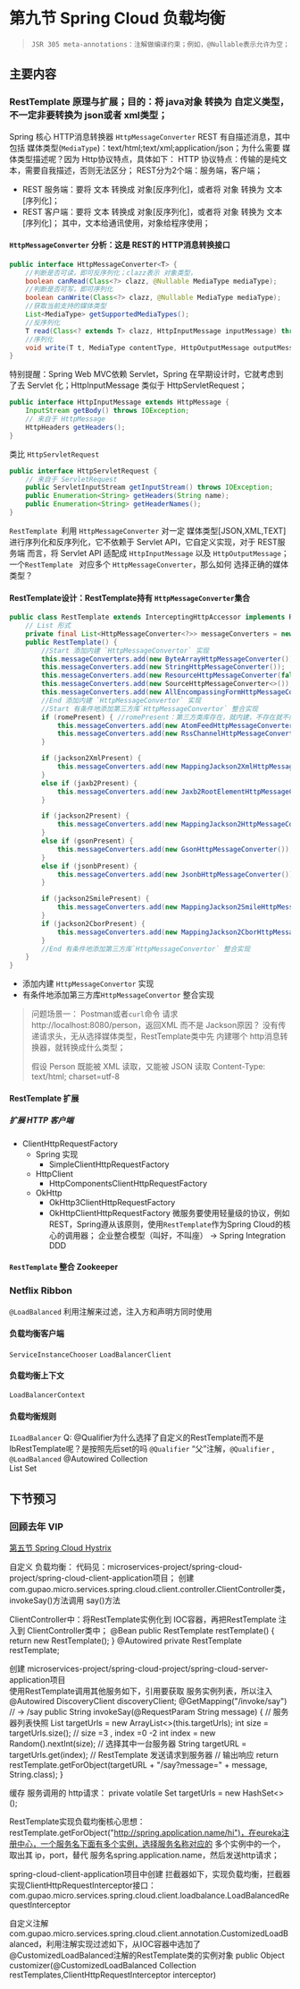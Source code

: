 # 第九节 Spring Cloud 负载均衡
> ```
> JSR 305 meta-annotations：注解做编译约束；例如，@Nullable表示允许为空；
> ```
## 主要内容
### RestTemplate 原理与扩展；目的：将 java对象 转换为 自定义类型，不一定非要转换为 json或者 xml类型；
Spring 核心 HTTP消息转换器 `HttpMessageConverter`
REST 有自描述消息，其中包括 媒体类型(`MediaType`)：text/html;text/xml;application/json；为什么需要 媒体类型描述呢？因为 Http协议特点，具体如下：
HTTP 协议特点：传输的是纯文本，需要自我描述，否则无法区分；
REST分为2个端：服务端，客户端；
* REST 服务端：要将 文本 转换成 对象[反序列化]，或者将 对象 转换为 文本[序列化]；
* REST 客户端：要将 文本 转换成 对象[反序列化]，或者将 对象 转换为 文本[序列化]；
其中，文本给通讯使用，对象给程序使用；
####  `HttpMessageConverter` 分析：这是 REST的 HTTP消息转换接口
```java
public interface HttpMessageConverter<T> {
    //判断是否可读，即可反序列化；clazz表示 对象类型，
	boolean canRead(Class<?> clazz, @Nullable MediaType mediaType);
	//判断是否可写，即可序列化
	boolean canWrite(Class<?> clazz, @Nullable MediaType mediaType);
	//获取当前支持的媒体类型
	List<MediaType> getSupportedMediaTypes();
	//反序列化
	T read(Class<? extends T> clazz, HttpInputMessage inputMessage) throws IOException, HttpMessageNotReadableException;
	//序列化
	void write(T t, MediaType contentType, HttpOutputMessage outputMessage) throws IOException, HttpMessageNotWritableException;
}
```
特别提醒：Spring Web MVC依赖 Servlet，Spring 在早期设计时，它就考虑到了去 Servlet 化；HttpInputMessage 类似于 HttpServletRequest；
```java
public interface HttpInputMessage extends HttpMessage {
	InputStream getBody() throws IOException;
	// 来自于 HttpMessage
	HttpHeaders getHeaders();
}
```
类比 `HttpServletRequest`
```java
public interface HttpServletRequest {
    // 来自于 ServletRequest
	public ServletInputStream getInputStream() throws IOException;
    public Enumeration<String> getHeaders(String name);
    public Enumeration<String> getHeaderNames();
}
```
`RestTemplate `利用 `HttpMessageConverter` 对一定 媒体类型[JSON,XML,TEXT] 进行序列化和反序列化，它不依赖于 Servlet API，它自定义实现，对于 REST服务端
而言，将 Servlet API 适配成 `HttpInputMessage` 以及 `HttpOutputMessage`；
一个`RestTemplate ` 对应多个 `HttpMessageConverter`，那么如何 选择正确的媒体类型？
#### RestTemplate设计：RestTemplate持有 `HttpMessageConverter`集合
```java
public class RestTemplate extends InterceptingHttpAccessor implements RestOperations {
    // List 形式
    private final List<HttpMessageConverter<?>> messageConverters = new ArrayList<>();
    public RestTemplate() {
        //Start 添加内建 `HttpMessageConvertor` 实现
		this.messageConverters.add(new ByteArrayHttpMessageConverter());
		this.messageConverters.add(new StringHttpMessageConverter());
		this.messageConverters.add(new ResourceHttpMessageConverter(false));
		this.messageConverters.add(new SourceHttpMessageConverter<>());
		this.messageConverters.add(new AllEncompassingFormHttpMessageConverter());
        //End 添加内建 `HttpMessageConvertor` 实现
        //Start 有条件地添加第三方库`HttpMessageConvertor` 整合实现
		if (romePresent) { //romePresent：第三方类库存在，就内建，不存在就不内建
			this.messageConverters.add(new AtomFeedHttpMessageConverter());
			this.messageConverters.add(new RssChannelHttpMessageConverter());
		}

		if (jackson2XmlPresent) {
			this.messageConverters.add(new MappingJackson2XmlHttpMessageConverter());
		}
		else if (jaxb2Present) {
			this.messageConverters.add(new Jaxb2RootElementHttpMessageConverter());
		}

		if (jackson2Present) {
			this.messageConverters.add(new MappingJackson2HttpMessageConverter());
		}
		else if (gsonPresent) {
			this.messageConverters.add(new GsonHttpMessageConverter());
		}
		else if (jsonbPresent) {
			this.messageConverters.add(new JsonbHttpMessageConverter());
		}

		if (jackson2SmilePresent) {
			this.messageConverters.add(new MappingJackson2SmileHttpMessageConverter());
		}
		if (jackson2CborPresent) {
			this.messageConverters.add(new MappingJackson2CborHttpMessageConverter());
		}
		//End 有条件地添加第三方库`HttpMessageConvertor` 整合实现
	}
}
```
* 添加内建 `HttpMessageConvertor` 实现
* 有条件地添加第三方库`HttpMessageConvertor` 整合实现
> 问题场景一： Postman或者`curl`命令 请求http://localhost:8080/person，返回XML 而不是 Jackson原因？
> 没有传递请求头，无从选择媒体类型，RestTemplate类中先 内建哪个 http消息转换器，就转换成什么类型；
>
> 假设 Person 既能被 XML 读取，又能被 JSON 读取
> Content-Type: text/html; charset=utf-8
#### RestTemplate 扩展
##### 扩展 HTTP 客户端
* ClientHttpRequestFactory
  * Spring 实现
    * SimpleClientHttpRequestFactory
  * HttpClient
    * HttpComponentsClientHttpRequestFactory
  * OkHttp
    * OkHttp3ClientHttpRequestFactory
    * OkHttpClientHttpRequestFactory
微服务要使用轻量级的协议，例如REST，Spring遵从该原则，使用`RestTemplate`作为Spring Cloud的核心的调用器；
企业整合模型（叫好，不叫座） -> Spring Integration
DDD
#### `RestTemplate` 整合 Zookeeper
### Netflix Ribbon
`@LoadBalanced` 利用注解来过滤，注入方和声明方同时使用
#### 负载均衡客户端
`ServiceInstanceChooser`
`LoadBalancerClient`
#### 负载均衡上下文
`LoadBalancerContext`
#### 负载均衡规则
`ILoadBalancer`
Q: @Qualifier为什么选择了自定义的RestTemplate而不是lbRestTemplate呢？是按照先后set的吗 
`@Qualifier` “父”注解，`@Qualifier` , `@LoadBalanced`
@Autowired
Collection<Object>  
List<Object>
Set<Object>
## 下节预习
### 回顾去年 VIP
[第五节 Spring Cloud Hystrix](http://git.gupaoedu.com/vip/xiaomage-space/tree/master/VIP%E8%AF%BE/spring-cloud/lesson-5)

自定义 负载均衡：
代码见：microservices-project/spring-cloud-project/spring-cloud-client-application项目；
创建 com.gupao.micro.services.spring.cloud.client.controller.ClientController类，invokeSay()方法调用 say()方法

ClientController中：将RestTemplate实例化到 IOC容器，再把RestTemplate 注入到 ClientController类中；
@Bean
public RestTemplate restTemplate() {
    return new RestTemplate();
}
@Autowired 
private RestTemplate restTemplate;

创建 microservices-project/spring-cloud-project/spring-cloud-server-application项目                                 
使用RestTemplate调用其他服务如下，引用要获取 服务实例列表，所以注入@Autowired DiscoveryClient discoveryClient;
@GetMapping("/invoke/say") // -> /say
    public String invokeSay(@RequestParam String message) {
        // 服务器列表快照
        List<String> targetUrls = new ArrayList<>(this.targetUrls);
        int size = targetUrls.size();
        // size =3 , index =0 -2
        int index = new Random().nextInt(size);
        // 选择其中一台服务器
        String targetURL = targetUrls.get(index);
        // RestTemplate 发送请求到服务器
        // 输出响应
        return restTemplate.getForObject(targetURL + "/say?message=" + message, String.class);
}

缓存 服务调用的 http请求：
private volatile Set<String> targetUrls = new HashSet<>();

RestTemplate实现负载均衡核心思想：
restTemplate.getForObject("http://spring.application.name/hi")，在eureka注册中心，一个服务名下面有多个实例，选择服务名称对应的 多个实例中的一个，
取出其 ip，port，替代 服务名spring.application.name，然后发送http请求；

spring-cloud-client-application项目中创建 拦截器如下，实现负载均衡，拦截器实现ClientHttpRequestInterceptor接口：
com.gupao.micro.services.spring.cloud.client.loadbalance.LoadBalancedRequestInterceptor

自定义注解 com.gupao.micro.services.spring.cloud.client.annotation.CustomizedLoadBalanced，利用注解实现过滤如下，从IOC容器中选加了@CustomizedLoadBalanced注解的RestTemplate类的实例对象
public Object customizer(@CustomizedLoadBalanced Collection<RestTemplate> restTemplates,ClientHttpRequestInterceptor interceptor)




